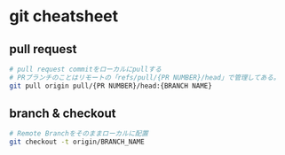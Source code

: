 # git cheatsheet

## pull request

```bash
# pull request commitをローカルにpullする
# PRブランチのことはリモートの「refs/pull/{PR NUMBER}/head」で管理してある。
git pull origin pull/{PR NUMBER}/head:{BRANCH NAME}
```


## branch & checkout

```bash
# Remote Branchをそのままローカルに配置
git checkout -t origin/BRANCH_NAME
```



